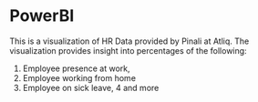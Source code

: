 # PowerBI
This is a visualization of HR Data provided by Pinali at Atliq. The visualization provides insight into percentages of the following:
1. Employee presence at work,
2. Employee working from home
3. Employee on sick leave,
4 and more
